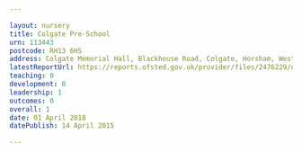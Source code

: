 ```yaml
---

layout: nursery
title: Colgate Pre-School
urn: 113443
postcode: RH13 6HS
address: Colgate Memorial Hall, Blackhouse Road, Colgate, Horsham, West Sussex, RH13 6HS
latestReportUrl: https://reports.ofsted.gov.uk/provider/files/2476229/urn/113443.pdf
teaching: 0
development: 0
leadership: 1
outcomes: 0
overall: 1
date: 01 April 2018 
datePublish: 14 April 2015

---
```

